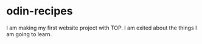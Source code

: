 # odin-recipes

I am making my first website project with TOP.
I am exited about the things I am going to learn.